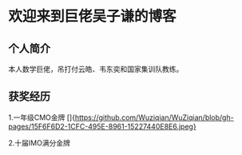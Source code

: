 # 欢迎来到巨佬吴子谦的博客
## 个人简介
本人数学巨佬，吊打付云皓、韦东奕和国家集训队教练。
## 获奖经历
1.一年级CMO金牌
[]{https://github.com/Wuziqian/WuZiqian/blob/gh-pages/15F6F6D2-1CFC-495E-8961-15227440E8E6.jpeg}

2.十届IMO满分金牌
